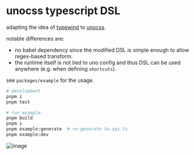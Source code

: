 # unocss typescript DSL

adapting the idea of [typewind](https://github.com/Mokshit06/typewind) to [unocss](https://github.com/unocss/unocss).

notable differences are:

- no babel dependency since the modified DSL is simple enough to allow regex-based transform.
- the runtime itself is not tied to uno config and thus DSL can be used anywhere (e.g. when defining `shortcuts`).

see `packages/example` for the usage.

```sh
# development
pnpm i
pnpm test

# run example
pnpm build
pnpm i
pnpm example:generate  # re-generate tw-api.ts
pnpm example:dev
```

![image](https://user-images.githubusercontent.com/4232207/215319120-e444f0de-79c2-4083-a7f8-109fd0924e53.png)
